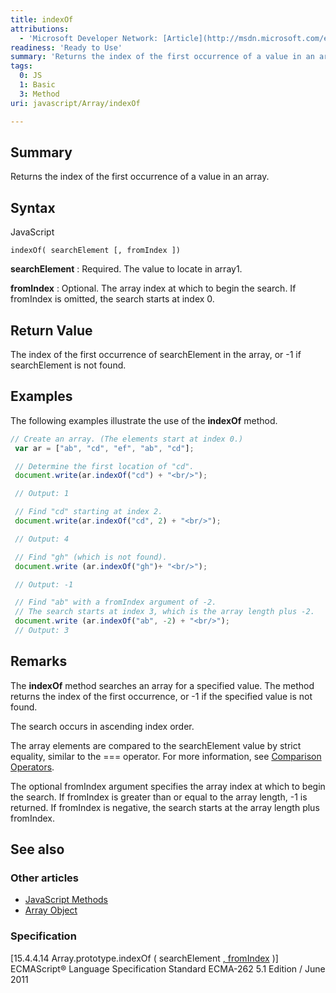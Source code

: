 ```yaml
---
title: indexOf
attributions:
  - 'Microsoft Developer Network: [Article](http://msdn.microsoft.com/en-us/library/ie/ff679977(v=vs.94).aspx)'
readiness: 'Ready to Use'
summary: 'Returns the index of the first occurrence of a value in an array.'
tags:
  0: JS
  1: Basic
  3: Method
uri: javascript/Array/indexOf

---
```

## <span>Summary</span>

Returns the index of the first occurrence of a value in an array.

## <span>Syntax</span>

<span class="language">JavaScript</span>

    indexOf( searchElement [, fromIndex ])

**searchElement**
:   Required. The value to locate in array1.

**fromIndex**
:   Optional. The array index at which to begin the search. If fromIndex is omitted, the search starts at index 0.

## <span>Return Value</span>

The index of the first occurrence of searchElement in the array, or -1 if searchElement is not found.

## <span>Examples</span>

The following examples illustrate the use of the **indexOf** method.

``` js
// Create an array. (The elements start at index 0.)
 var ar = ["ab", "cd", "ef", "ab", "cd"];

 // Determine the first location of "cd".
 document.write(ar.indexOf("cd") + "<br/>");

 // Output: 1

 // Find "cd" starting at index 2.
 document.write(ar.indexOf("cd", 2) + "<br/>");

 // Output: 4

 // Find "gh" (which is not found).
 document.write (ar.indexOf("gh")+ "<br/>");

 // Output: -1

 // Find "ab" with a fromIndex argument of -2.
 // The search starts at index 3, which is the array length plus -2.
 document.write (ar.indexOf("ab", -2) + "<br/>");
 // Output: 3
```

## <span>Remarks</span>

The **indexOf** method searches an array for a specified value. The method returns the index of the first occurrence, or -1 if the specified value is not found.

The search occurs in ascending index order.

The array elements are compared to the searchElement value by strict equality, similar to the === operator. For more information, see [Comparison Operators](/javascript/operators/comparison).

The optional fromIndex argument specifies the array index at which to begin the search. If fromIndex is greater than or equal to the array length, -1 is returned. If fromIndex is negative, the search starts at the array length plus fromIndex.

## <span>See also</span>

### <span>Other articles</span>

-   [JavaScript Methods](/javascript/methods)
-   [Array Object](/javascript/Array)

### <span>Specification</span>

[15.4.4.14 Array.prototype.indexOf ( searchElement [ , fromIndex](http://www.ecma-international.org/ecma-262/5.1/#sec-15.4.4.14) )] ECMAScript® Language Specification Standard ECMA-262 5.1 Edition / June 2011


